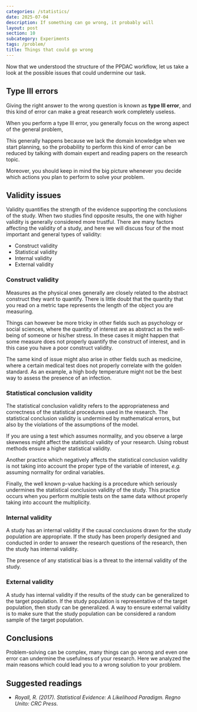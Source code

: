 ```yaml
---
categories: /statistics/
date: 2025-07-04
description: If something can go wrong, it probably will
layout: post
section: 10
subcategory: Experiments
tags: /problem/
title: Things that could go wrong
---
```





Now that we understood the structure of the PPDAC workflow, let us take
a look at the possible issues that could undermine our task.

## Type III errors

Giving the right answer to the wrong question is known as **type III error**,
and this kind of error can make a great research work completely useless.

When you perform a type III error, you generally focus on the wrong
aspect of the general problem,

This generally happens because we lack the domain knowledge when we start
planning, so the probability to perform this kind of error can be reduced
by talking with domain expert and reading papers on the research topic.

Moreover, you should keep in mind the big picture whenever you decide which
actions you plan to perform to solve your problem.


## Validity issues

Validity quantifies the strength of the evidence supporting the conclusions
of the study. When two studies find opposite results, the one with higher
validity is generally considered more trustful.
There are many factors affecting the validity of a study, and here
we will discuss four of the most important and general types of validity:

- Construct validity
- Statistical validity
- Internal validity
- External validity

### Construct validity

Measures as the physical ones generally are closely related to the
abstract construct they want to quantify.
There is little doubt that the quantity that you read on a metric tape represents
the length of the object you are measuring.

Things can however be more tricky in other fields such as psychology or social sciences,
where the quantity of interest are as abstract as the well-being of someone
or his/her stress.
In these cases it might happen that some measure does not properly quantify
the construct of interest, and in this case you have a poor construct validity.

The same kind of issue might also arise in other fields such as medicine, where a certain medical
test does not properly correlate with the golden standard.
As an example, a high body temperature might not be the best way to assess the presence
of an infection.


### Statistical conclusion validity

The statistical conclusion validity refers to the appropriateness and correctness of the
statistical procedures used in the research.
The statistical conclusion validity is undermined by mathematical errors, but also
by the violations of the assumptions of the model.

If you are using a test which assumes normality, and you observe a large
skewness might affect the statistical validity of your research.
Using robust methods ensure a higher statistical validity.

Another practice which negatively affects the statistical conclusion
validity is not taking into account the proper type of the variable
of interest, *e.g.* assuming normality for ordinal variables.

Finally, the well known p-value hacking is a procedure which
seriously undermines the statistical conclusion validity of the study.
This practice occurs when you perform multiple tests on the same
data without properly taking into account the multiplicity.

### Internal validity

A study has an internal validity if the causal conclusions drawn for the
study population are appropriate.
If the study has been properly designed and conducted in order to
answer the research questions of the research, then the study has internal validity.

The presence of any statistical bias is a threat to the internal validity
of the study.


### External validity

A study has internal validity if the results of the study can be generalized
to the target population.
If the study population is representative of the target population,
then study can be generalized. A way to ensure external validity
is to make sure that the study population can be considered a random
sample of the target population.


## Conclusions

Problem-solving can be complex, many things can go wrong and even one
error can undermine the usefulness of your research.
Here we analyzed the main reasons which could lead you to a wrong solution
to your problem.


## Suggested readings

- <cite>Royall, R. (2017). Statistical Evidence: A Likelihood Paradigm. Regno Unito: CRC Press.</cite>

<!--
The first step in the PPDAC cycle is the problem identification,
and if you do not correctly perform this step, you might end up with
a beautiful but useless research work.

Giving the correct answer to the wrong question is known as **type III error**,
and this kind of error is more frequent than what you might expect.

<br>

> "Better a poor answer to the right question than a
good answer to the wrong question."
> 
> John Tukey

<br>

As an example, let us assume that you delivered some AI solution,
and the client complains about the quality of the predictions performed by
your AI.
You run your tests on your software, and the tests look fine.
You then answer that your software is fine.
In this case you performed a type III error: instead of asking yourself if
your test coverage is good enough for your purposes, you verified if
your software was able to pass your tests.

## Statistical significance vs substantive significance

A case where type III error often occurs is when the researcher
focuses on the statistical significance rather than on the substantive significance.
Statistical significance gives us information about the implausibility
of a hypothesis, it tells us nothing about the relevance of the effect on
the real world.

Let us assume that you want to increase the incomes from your website.
You therefore decide that you want to increase the number of clicks on the "buy" button
on your home page, where the client can start the buying procedure on your market,
and you sell a variety of products.

You design a new layout for your home page, and you perform
a well-designed A/B test on the two pages.
If you find that your new layout has a significantly larger number of clicks,
you can be quite confident that there is a larger amount of audience which starts the buying procedure.
What you still don't know is
1. how large is the increase of people who starts to buy (is it one per day or one per year?)
2. how many of them actually concluded the buying procedure (if it's lower, then you might even experience an economic loss)
3. what did they actually buy (are the users buying cheaper products with the new web page?)


## Suggested readings

- <cite> Mitroff, I. I., Silvers, A. (2010). Dirty Rotten Strategies: How We Trick Ourselves and Others Into Solving the Wrong Problems Precisely. US: Stanford Business Books.</cite>
